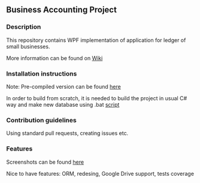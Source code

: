 ## Business Accounting Project

### Description

This repository contains WPF implementation of application for ledger of small  businesses.

More information can be found on [Wiki](https://github.com/kungfux/business-accounting/wiki)

### Installation instructions

Note: Pre-compiled version can be found [here](https://github.com/kungfux/business-accounting/releases)

In order to build from scratch, it is needed to build the project in usual C# way and make new database using .bat [script](https://github.com/kungfux/business-accounting/blob/master/Database/makefile.bat)

### Contribution guidelines

Using standard pull requests, creating issues etc.

### Features

Screenshots can be found [here](https://github.com/kungfux/business-accounting/wiki)

Nice to have features: ORM, redesing, Google Drive support, tests coverage
